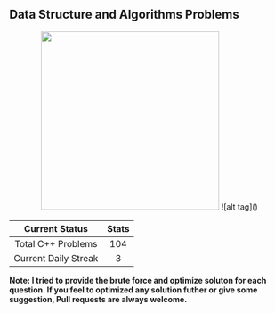 ## Data Structure and Algorithms Problems

<center>

<img src = "https://i.ibb.co/Bn4S3Fk/A-Little-Progress-Each-Day-Adds-Up-to-Big-Result.jpg" width = 320px height = 320px>
![alt tag]()

|    Current Status    | Stats |
| :------------------: | :---: |
|  Total C++ Problems  |  104  |
| Current Daily Streak |   3   |

</center>

**Note: I tried to provide the brute force and optimize soluton for each question. If you feel to optimized any solution futher or give some suggestion, Pull requests are always welcome.**

